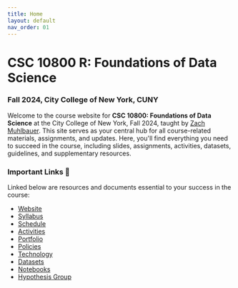 ```yaml
---
title: Home
layout: default
nav_order: 01
---
```

# CSC 10800 R: Foundations of Data Science

### Fall 2024, City College of New York, CUNY 
Welcome to the course website for **CSC 10800: Foundations of Data Science** at the City College of New York, Fall 2024, taught by [Zach Muhlbauer](https://github.com/zmuhls). This site serves as your central hub for all course-related materials, assignments, and updates. Here, you'll find everything you need to succeed in the course, including slides, assignments, activities, datasets, guidelines, and supplementary resources.

### Important Links 🔗
Linked below are resources and documents essential to your success in the course:

- [Website](https://zmuhls.github.io/ccny-data-science/)
- [Syllabus](https://zmuhls.github.io/ccny-data-science/syllabus/)
- [Schedule](https://zmuhls.github.io/ccny-data-science/schedule/)
- [Activities](https://zmuhls.github.io/ccny-data-science/activities/)
- [Portfolio](https://zmuhls.github.io/ccny-data-science/portfolio/)
- [Policies](https://zmuhls.github.io/ccny-data-science/policies/)
- [Technology](https://zmuhls.github.io/ccny-data-science/technology/)
- [Datasets](https://zmuhls.github.io/ccny-data-science/datasets/)
- [Notebooks](https://zmuhls.github.io/ccny-data-science/notebooks/)
- [Hypothesis Group](https://hypothes.is/groups/yKvGZkjg/csc10800-annotation-group)
